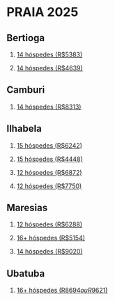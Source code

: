 # PRAIA 2025

## Bertioga

1) [14 hóspedes (R$5383)](https://www.airbnb.com.br/rooms/665845243922112791?adults=14&children=0&infants=0&pets=0&wishlist_item_id=11004745532518&check_in=2025-05-01&check_out=2025-05-04&source_impression_id=p3_1743530463_P3uGFO2V1jodF59V&previous_page_section_name=1000)

2) [14 hóspedes (R$4639)](https://www.airbnb.com.br/rooms/20817337?source_impression_id=p3_1743472041_P3Hm5X8bRViC5kEl&check_in=2025-05-01&guests=1&adults=1&check_out=2025-05-04)

## Camburi

1) [14 hóspedes (R$8313)](https://www.airbnb.com.br/rooms/14837944?adults=14&children=0&infants=0&pets=0&wishlist_item_id=11004745531105&check_in=2025-05-01&check_out=2025-05-04&source_impression_id=p3_1743530548_P3KMsxK998choP-r&previous_page_section_name=1000)

## Ilhabela

1) [15 hóspedes (R$6242)](https://www.airbnb.com.br/rooms/47984446?adults=14&children=0&infants=0&pets=0&wishlist_item_id=11004745524240&check_in=2025-05-01&check_out=2025-05-04&source_impression_id=p3_1743530612_P32mb2TCm8fLknSw&previous_page_section_name=1000)

2) [15 hóspedes (R$4448)](https://www.airbnb.com.br/rooms/39698781?adults=14&children=0&infants=0&pets=0&wishlist_item_id=11004745525591&check_in=2025-05-01&check_out=2025-05-04&source_impression_id=p3_1743530667_P3pw0Qv-C7tajFOo&previous_page_section_name=1000)

3) [12 hóspedes (R$6872)](https://www.airbnb.com.br/rooms/742011706501148069?adults=12&check_in=2025-05-01&check_out=2025-05-04&search_mode=regular_search&source_impression_id=p3_1743598153_P3TF-Czhm3VwmftH&previous_page_section_name=1000&federated_search_id=3593682a-d89e-4f9c-86a4-8987a936e05a)

4) [12 hóspedes (R$7750)]([https://www.airbnb.com.br/rooms/32380659?adults=12&check_in=2025-05-01&check_out=2025-05-04&search_mode=regular_search&source_impression_id=p3_1743598153_P3v5pseCWsJA2Y9G&previous_page_section_name=1000&federated_search_id=3593682a-d89e-4f9c-86a4-8987a936e05a](https://www.airbnb.com.br/rooms/32380659?adults=12&check_in=2025-05-01&check_out=2025-05-04&search_mode=regular_search&source_impression_id=p3_1743598153_P3v5pseCWsJA2Y9G&previous_page_section_name=1000&federated_search_id=3593682a-d89e-4f9c-86a4-8987a936e05a))

## Maresias

1) [12 hóspedes (R$6288)](https://www.airbnb.com.br/rooms/929978524948193994?productId=929978524948193994&check_in=2025-05-01&check_out=2025-05-04&guests=12&adults=12&children=0&infants=0&pets=0&source_impression_id=p3_1743530167_P3QKHaAACDjv9STE)

2) [16+ hóspedes (R$5154)](https://www.airbnb.com.br/rooms/52883993?adults=14&children=0&infants=0&pets=0&wishlist_item_id=11004745523889&check_in=2025-05-01&check_out=2025-05-04&source_impression_id=p3_1743530386_P3ygib2EUGog2D4J&previous_page_section_name=1000)

3) [14 hóspedes (R$9020)](https://www.airbnb.com.br/rooms/39631103?adults=14&check_in=2025-05-01&check_out=2025-05-04&location=Maresias%2C%20S%C3%A3o%20Sebasti%C3%A3o&search_mode=regular_search&source_impression_id=p3_1743512932_P3XXfMtE9O7aSy7w&previous_page_section_name=1001&federated_search_id=245cb6c1-4b84-473d-b940-1ad3b10a4e1f)

## Ubatuba

1) [16+ hóspedes (R$8694 ou R$9621)](https://www.airbnb.com.br/rooms/1318778238164488370?adults=14&check_in=2025-05-01&check_out=2025-05-04&search_mode=regular_search&source_impression_id=p3_1743512002_P3CFNnVb69MwVTC6&previous_page_section_name=1000&federated_search_id=256e08d9-957e-431c-910f-df5840b73674)
